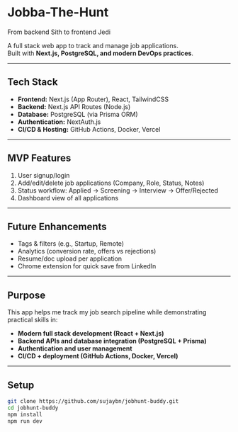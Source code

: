 # Jobba-The-Hunt
From backend Sith to frontend Jedi

A full stack web app to track and manage job applications.  
Built with **Next.js, PostgreSQL, and modern DevOps practices**.  

---

## Tech Stack
- **Frontend:** Next.js (App Router), React, TailwindCSS
- **Backend:** Next.js API Routes (Node.js)
- **Database:** PostgreSQL (via Prisma ORM)
- **Authentication:** NextAuth.js
- **CI/CD & Hosting:** GitHub Actions, Docker, Vercel

---

## MVP Features
1. User signup/login  
2. Add/edit/delete job applications (Company, Role, Status, Notes)  
3. Status workflow: Applied → Screening → Interview → Offer/Rejected  
4. Dashboard view of all applications  

---

## Future Enhancements
- Tags & filters (e.g., Startup, Remote)  
- Analytics (conversion rate, offers vs rejections)  
- Resume/doc upload per application  
- Chrome extension for quick save from LinkedIn  

---

## Purpose
This app helps me track my job search pipeline while demonstrating practical skills in:
- **Modern full stack development (React + Next.js)**  
- **Backend APIs and database integration (PostgreSQL + Prisma)**  
- **Authentication and user management**  
- **CI/CD + deployment (GitHub Actions, Docker, Vercel)**  

---

## Setup
```bash
git clone https://github.com/sujaybn/jobhunt-buddy.git
cd jobhunt-buddy
npm install
npm run dev
